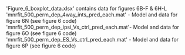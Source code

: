 'Figure_6_boxplot_data.xlsx' contains data for figures 6B-F & 6H-L
'mnrfit_500_perm_dep_4way_ints_pred_each.mat' - Model and data for figure 6N (see figure 6 code)
'mnrfit_500_perm_dep_ipsi_Vs_ctrl_pred_each.mat'- Model and data for figure 6O (see figure 6 code)
'mnrfit_500_perm_dep_ES_Vs_ctrl_pred_each.mat' -  Model and data for figure 6P (see figure 6 code)


